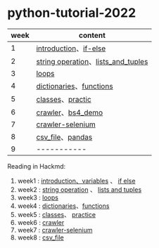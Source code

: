 # python-tutorial-2022

| week  |                content                                                     |
|-------|----------------------------------------------------------------------------|
|   1   |   [introduction](week1/introduction.md)、[if-else](week1/if_else.md)       |
|   2   |[string operation](week2/string_operation.md)、[lists_and_tuples](week2/lists_and_tuples.md)|
|   3   |   [loops](week3/loops.md)                                                  |
|   4   |   [dictionaries](week4/dictionaries.md)、[functions](week4/functions.md)   |
|   5   |   [classes](week5/classes.md)、[practic](week5/practice.md)                |
|   6   |   [crawler](week6/crawler.md)、[bs4_demo](week6/beautifulsoup_tutorial.ipynb)|
|   7   |   [crawler-selenium](week7/crawler_selenium.md)                             |
|   8   |   [csv_file](week8/csv_file.md)、[pandas](week8/pandas.ipynb)               |
|   9   |   -----------                                                              |


Reading in Hackmd:
 
1. week1 : [introduction、variables](https://hackmd.io/GmAcWhkORLaYtNVVz-fiew?view) 、 [if else](https://hackmd.io/p3w2zxu8SU2gBT8gX8dbcg)
2. week2 : [string operation](https://hackmd.io/Q_4R9pPRRQWUTxrwTHOqjA) 、 [lists and tuples](https://hackmd.io/CvaS8qVTTmGbVwL36pMbxg)
3. week3 : [loops](https://hackmd.io/d1OJlL2xTka8kytslZ-tjA)
4. week4 : [dictionaries](https://hackmd.io/PU7_-VPMR8yTBRv5yDIWag)、[functions](https://hackmd.io/TMg76ummSIG7UV7gKkma3Q)
5. week5 : [classes](https://hackmd.io/oofG3iiuS76ofdPjMaFDYQ)、 [practice](https://hackmd.io/_lSwjYilRr26_mTIFcEw1g)
6. week6 : [crawler](https://hackmd.io/Xf5OTiIzRlKrfp3Id5DWww)
7. week7 : [crawler-selenium](https://hackmd.io/stTo_C-cSX6lxPVkeT--3Q?both)
8. week8 : [csv_file](https://hackmd.io/4VcDP-jYSOyRUScgeM33-g?both)
